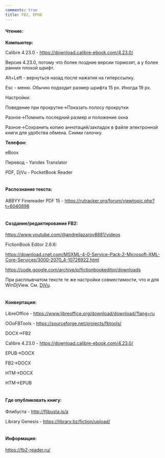 ```yaml
---
comments: true
title: FB2, EPUB
---
```


#### Чтение:

**Компьютер:**

Calibre 4.23.0 - <https://download.calibre-ebook.com/4.23.0/>

Версия 4.23.0, потому что более поздние версии тормозят, а у более ранних плохой шрифт.

Alt+Left - вернуться назад после нажатия на гиперссылку.

Esc - меню. Обычно подходит размер шрифта 15 px. Иногда 19 px.

Настройки:

Поведение при прокрутке->Показать полосу прокрутки

Разное->Помнить последний размер и положение окна

Разное->Сохранить копию аннотаций/закладок в файле электронной книги для удобства обмена. Сними галочку.

**Телефон:**

eBoox

Перевод - Yandex Translator

PDF, DjVu - PocketBook Reader
<br><br>

#### Распознание текста:

ABBYY Finereader PDF 15 - <https://rutracker.org/forum/viewtopic.php?t=6040898>
<br><br>

#### Создание/редактирование FB2:

<https://www.youtube.com/@andreilazarov8881/videos>

FictionBook Editor 2.6.6:

<https://download.cnet.com/MSXML-4-0-Service-Pack-2-Microsoft-XML-Core-Services/3000-2070_4-10726922.html>

<https://code.google.com/archive/p/fictionbookeditor/downloads>

При расплывчатом тексте те же настройки совместимости, что и для WinDjView. См. [DjVu](/ru/djvu).
<br><br>

#### Конвертация:

LibreOffice - <https://www.libreoffice.org/download/download/?lang=ru>

OOoFBTools - <https://sourceforge.net/projects/fbtools/>

DOCX->FB2

Calibre 4.23.0 - <https://download.calibre-ebook.com/4.23.0/>

EPUB->DOCX

FB2->DOCX

HTM->DOCX

HTM->EPUB
<br><br>

#### Где опубликовать книгу:

Флибуста - <http://flibusta.is/a>

Library Genesis - <https://library.bz/fiction/upload/>
<br><br>

#### Информация:

<https://fb2-reader.ru/>